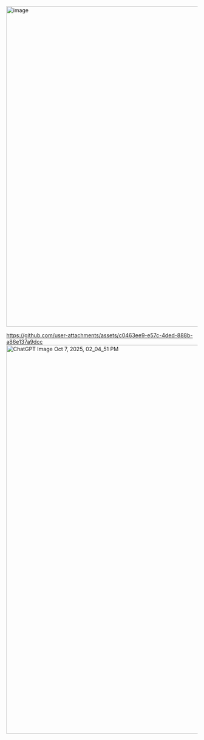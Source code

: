 
<DashBoard>

<img width="1384" height="844" alt="image" src="https://github.com/user-attachments/assets/dc35b46f-4b27-4885-934e-d2cfd0ed3cfa" />


https://github.com/user-attachments/assets/c0463ee9-e57c-4ded-888b-a86e137a9dcc
<OverAll-Architure>
<img width="1536" height="1024" alt="ChatGPT Image Oct 7, 2025, 02_04_51 PM" src="https://github.com/user-attachments/assets/1d5d4935-e3a4-45d8-bd81-5e5b76b43f3e" />
